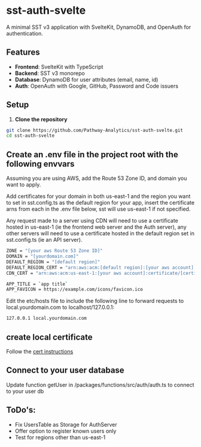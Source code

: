 # sst-auth-svelte #

A minimal SST v3 application with SvelteKit, DynamoDB, and OpenAuth for authentication.

## Features ##

- **Frontend**: SvelteKit with TypeScript
- **Backend**: SST v3 monorepo
- **Database**: DynamoDB for user attributes (email, name, id)
- **Auth**: OpenAuth with Google, GitHub, Password and Code issuers

## Setup ##

1. **Clone the repository**

```bash
git clone https://github.com/Pathway-Analytics/sst-auth-svelte.git
cd sst-auth-svelte
```

## Create an .env file in the project root with the following envvars ##

Assuming you are using AWS, add the Route 53 Zone ID, and domain you want to apply.

Add certificates for your domain in both us-east-1 and the region you want to set in sst.config.ts as the default region for your app, insert the certificate arns from each in the .env file below, sst will use us-east-1 if not specified.  

Any request made to a server using CDN will need to use a certificate hosted in us-east-1 (ie the frontend web server and the Auth server), any other servers will need to use a certificate hosted in the default region set in sst.config.ts (ie an API server).

```bash
ZONE = "[your aws Route 53 Zone ID]"
DOMAIN = "[yourdomain.com]"
DEFAULT_REGION = "[default region]"
DEFAULT_REGION_CERT = "arn:aws:acm:[default region]:[your aws account]:certificate/[certificate id]"
CDN_CERT = "arn:aws:acm:us-east-1:[your aws account]:certificate/[certificate id]"

APP_TITLE = `app title`
APP_FAVICON = https://example.com/icons/favicon.ico
```

Edit the etc/hosts file to include the following line to forward requests to local.yourdomain.com to localhost/127.0.0.1:

```bash
127.0.0.1 local.yourdomain.com
```

## create local certificate ##

Follow the [cert instructions](packages/web/src/certs/readme.md)

## Connect to your user database ##

Update function getUser in /packages/functions/src/auth/auth.ts to connect to your user db

## ToDo's: ##

- Fix UsersTable as Storage for AuthServer
- Offer option to register known users only
- Test for regions other than us-east-1